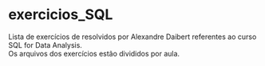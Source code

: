 # exercicios_SQL

Lista de exercícios de resolvidos por Alexandre Daibert referentes ao curso SQL for Data Analysis.\
Os arquivos dos exercícios estão divididos por aula.

